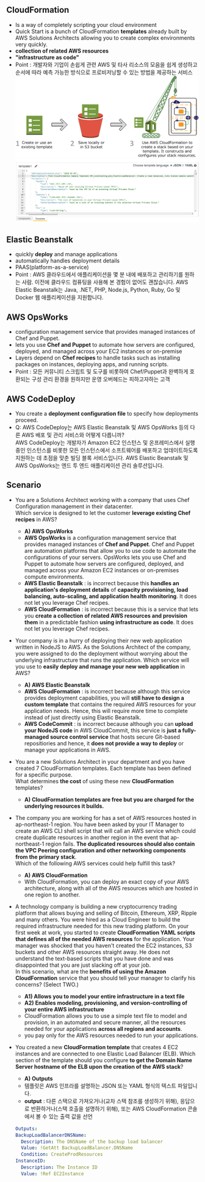 ## CloudFormation
- Is a way of completely scripting your cloud environment
- Quick Start is a bunch of CloudFormation **templates** already built by AWS Solutions Architects allowing you to create complex environments very quickly.
- **collection of related AWS resources**
- **"infrastructure as code"**
- Point : 개발자와 기업이 손쉽게 관련 AWS 및 타사 리소스의 모음을 쉽게 생성하고 순서에 따라 예측 가능한 방식으로 프로비저닝할 수 있는 방법을 제공하는 서비스    
  ![create-stack-diagram](./image/create-stack-diagram.png)
  ![designer-jsoneditor](./image/designer-jsoneditor.png)


## Elastic Beanstalk
- quickly **deploy** and manage applications 
- automatically handles deployment details 
- PAAS(platform-as-a-service)
- Point : AWS 클라우드에서 애플리케이션을 몇 분 내에 배포하고 관리하기를 원하는 사람. 이전에 클라우드 컴퓨팅을 사용해 본 경험이 없어도 괜찮습니다. AWS Elastic Beanstalk는 Java, .NET, PHP, Node.js, Python, Ruby, Go 및 Docker 웹 애플리케이션을 지원합니다.

## AWS OpsWorks
- configuration management service that provides managed instances of Chef and Puppet.
- lets you use **Chef and Puppet** to automate how servers are configured, deployed, and managed across your EC2 instances or on-premise
- Layers depend on **Chef recipes** to handle tasks such as installing packages on instances, deploying apps, and running scripts. 
- Point : 모든 커뮤니티 스크립트 및 도구를 비롯하여 Chef/Puppet과 완벽하게 호환되는 구성 관리 환경을 원하지만 운영 오버헤드는 피하고자하는 고객

## AWS CodeDeploy
- You create a **deployment configuration file** to specify how deployments proceed.
- Q: AWS CodeDeploy는 AWS Elastic Beanstalk 및 AWS OpsWorks 등의 다른 AWS 배포 및 관리 서비스와 어떻게 다릅니까?    
AWS CodeDeploy는 개발자가 Amazon EC2 인스턴스 및 온프레미스에서 실행 중인 인스턴스를 비롯한 모든 인스턴스에서 소프트웨어를 배포하고 업데이트하도록 지원하는 데 초점을 맞춘 빌딩 블록 서비스입니다. AWS Elastic Beanstalk 및 AWS OpsWorks는 엔드 투 엔드 애플리케이션 관리 솔루션입니다.

## Scenario
- You are a Solutions Architect working with a company that uses Chef Configuration management in their datacenter.      
Which service is designed to let the customer **leverage existing Chef recipes** in AWS?
  - **A) AWS OpsWorks**
  - **AWS OpsWorks** is a configuration management service that provides managed instances of **Chef and Puppet**. Chef and Puppet are automation platforms that allow you to use code to automate the configurations of your servers. OpsWorks lets you use Chef and Puppet to automate how servers are configured, deployed, and managed across your Amazon EC2 instances or on-premises compute environments.
  - **AWS Elastic Beanstalk** : is incorrect because this **handles an application's deployment details** of **capacity provisioning, load balancing, auto-scaling, and application health monitoring**. It does not let you leverage Chef recipes.
  - **AWS CloudFormation** : is incorrect because this is a service that lets you **create a collection of related AWS resources and provision them** in a predictable fashion **using infrastructure as code**. It does not let you leverage Chef recipes.
  
- Your company is in a hurry of deploying their new web application written in NodeJS to AWS. As the Solutions Architect of the company, you were assigned to do the deployment without worrying about the underlying infrastructure that runs the application. Which service will you use to **easily deploy and manage your new web application** in AWS? 
  - **A) AWS Elastic Beanstalk**
  - **AWS CloudFormation** : is incorrect because although this service provides deployment capabilities, you will **still have to design a custom template** that contains the required AWS resources for your application needs. Hence, this will require more time to complete instead of just directly using Elastic Beanstalk.
  - **AWS CodeCommit** : is incorrect because although you can **upload your NodeJS code** in AWS CloudCommit, this service is **just a fully-managed source control service** that hosts secure Git-based repositiories and hence, it **does not provide a way to deploy** or manage your applications in AWS.

- You are a new Solutions Architect in your department and you have created 7 CloudFormation templates. Each template has been defined for a specific purpose.    
What determines **the cost** of using these new **CloudFormation** templates?
  - **A) CloudFormation templates are free but you are charged for the underlying resources it builds.**

- The company you are working for has a set of AWS resources hosted in ap-northeast-1 region. You have been asked by your IT Manager to create an AWS CLI shell script that will call an AWS service which could create duplicate resources in another region in the event that ap-northeast-1 region fails. **The duplicated resources should also contain the VPC Peering configuration and other networking components from the primary stack**.    
Which of the following AWS services could help fulfill this task?
  - **A) AWS CloudFormation**
  - With CloudFormation, you can deploy an exact copy of your AWS architecture, along with all of the AWS resources which are hosted in one region to another.

- A technology company is building a new cryptocurrency trading platform that allows buying and selling of Bitcoin, Ethereum, XRP, Ripple and many others. You were hired as a Cloud Engineer to build the required infrastructure needed for this new trading platform. On your first week at work, you started to create **CloudFormation YAML scripts that defines all of the needed AWS resources** for the application. Your manager was shocked that you haven't created the EC2 instances, S3 buckets and other AWS resources straight away. He does not understand the text-based scripts that you have done and was disappointed that you are just slacking off at your job.     
In this scenario, what are the **benefits of using the Amazon CloudFormation** service that you should tell your manager to clarify his concerns? (Select TWO.)
  - **A1) Allows you to model your entire infrastructure in a text file**
  - **A2) Enables modeling, provisioning, and version-controlling of your entire AWS infrastructure**
  - CloudFormation allows you to use a simple text file to model and provision, in an automated and secure manner, all the resources needed for your applications **across all regions and accounts**. 
  - you pay only for the AWS resources needed to run your applications.

- You created a new **CloudFormation template** that creates 4 EC2 instances and are connected to one Elastic Load Balancer (ELB). Which section of the template should you configure **to get the Domain Name Server hostname of the ELB upon the creation of the AWS stack**?
  - **A) Outputs**
  - 템플릿은 AWS 인프라를 설명하는 JSON 또는 YAML 형식의 텍스트 파일입니다. 
  - **output** :  다른 스택으로 가져오거나(교차 스택 참조를 생성하기 위해), 응답으로 반환하거나(스택 호출을 설명하기 위해), 또는 AWS CloudFormation 콘솔에서 볼 수 있는 출력 값을 선언    
  ```yml
  Outputs:
  BackupLoadBalancerDNSName:
    Description: The DNSName of the backup load balancer
    Value: !GetAtt BackupLoadBalancer.DNSName
    Condition: CreateProdResources
  InstanceID:
    Description: The Instance ID
    Value: !Ref EC2Instance
  ```
  
